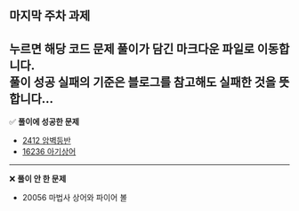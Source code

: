 ## 마지막 주차 과제
누르면 해당 코드 문제 풀이가 담긴 **마크다운 파일로 이동**합니다.     
**풀이 성공 실패의 기준**은 **블로그를 참고해도 실패한 것**을 뜻합니다...
---
✅ **풀이에 성공한 문제**
- [2412 암벽등반](https://github.com/ssook1222/coding-test/blob/master/ssook1222/finalWeek/pro2412.md)
- [16236 아기상어](https://github.com/ssook1222/coding-test/blob/master/ssook1222/finalWeek/pro16236.md)

---
❌ **풀이 안 한 문제**
- 20056 마법사 상어와 파이어 볼
